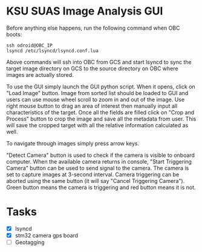 # KSU SUAS Image Analysis GUI

Before anything else happens, run the following command when OBC boots:
```
ssh odroid@OBC_IP
lsyncd /etc/lsyncd/lsyncd.conf.lua
```
Above commands will ssh into OBC from GCS and start lsyncd to sync the target image directory on GCS to the source directory on OBC where images are actually stored.

To use the GUI simply launch the GUI python script. When it opens, click on "Load Image" button.
Image from sorted list should be loaded to GUI and users can use mouse wheel scroll to zoom in and out of the image.
Use right mouse button to drag an area of interest then manually input all characteristics of the target. Once all the fields are filled click on "Crop and Process" button to crop the image and save all the metadata from user. This will save the cropped target with all the relative information calculated as well.

To navigate through images simply press arrow keys.

"Detect Camera" button is used to check if the camera is visible to onboard computer. When the available camera returns in console, "Start Triggering Camera" button can be used to send signal to the camera. The camera is set to capture images at 3-second interval. Camera triggering can be aborted using the same button (it will say "Cancel Triggering Camera"). Green button means the camera is triggering and red button means it is not.

# Tasks
- [x] lsyncd
- [x] stm32 camera gps board
- [ ] Geotagging
